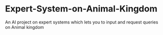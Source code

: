 # Expert-System-on-Animal-Kingdom
An AI project on expert systems which lets you to input and request queries on Animal kingdom
